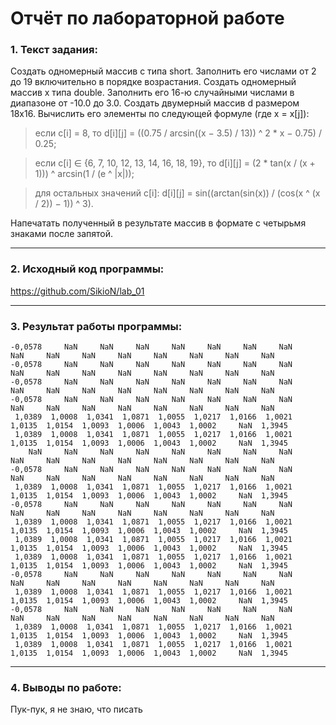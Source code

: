 # Отчёт по лабораторной работе
### 1. Текст задания:
Создать одномерный массив c типа short. Заполнить его числами от 2 до 19 включительно в порядке возрастания.
Создать одномерный массив x типа double. Заполнить его 16-ю случайными числами в диапазоне от -10.0 до 3.0.
Создать двумерный массив d размером 18x16. Вычислить его элементы по следующей формуле (где x = x[j]):
>если c[i] = 8, то d[i][j] = ((0.75 / arcsin((x − 3.5) / 13)) ^ 2 * x − 0.75) / 0.25;

>если c[i] ∈ {6, 7, 10, 12, 13, 14, 16, 18, 19}, то d[i][j] = (2 * tan(x / (x + 1))) ^ arcsin(1 / (e ^ |x|));

>для остальных значений c[i]: d[i][j] = sin((arctan(sin(x)) / (cos(x ^ (x / 2)) − 1)) ^ 3).

Напечатать полученный в результате массив в формате с четырьмя знаками после запятой.
___
### 2. Исходный код программы:
https://github.com/SikioN/lab_01
___
### 3. Результат работы программы:
```
-0,0578     NaN     NaN     NaN     NaN     NaN     NaN     NaN     NaN     NaN     NaN     NaN     NaN     NaN     NaN     NaN
-0,0578     NaN     NaN     NaN     NaN     NaN     NaN     NaN     NaN     NaN     NaN     NaN     NaN     NaN     NaN     NaN
-0,0578     NaN     NaN     NaN     NaN     NaN     NaN     NaN     NaN     NaN     NaN     NaN     NaN     NaN     NaN     NaN
-0,0578     NaN     NaN     NaN     NaN     NaN     NaN     NaN     NaN     NaN     NaN     NaN     NaN     NaN     NaN     NaN
 1,0389  1,0008  1,0341  1,0871  1,0055  1,0217  1,0166  1,0021  1,0135  1,0154  1,0093  1,0006  1,0043  1,0002     NaN  1,3945
 1,0389  1,0008  1,0341  1,0871  1,0055  1,0217  1,0166  1,0021  1,0135  1,0154  1,0093  1,0006  1,0043  1,0002     NaN  1,3945
    NaN     NaN     NaN     NaN     NaN     NaN     NaN     NaN     NaN     NaN     NaN     NaN     NaN     NaN     NaN     NaN
-0,0578     NaN     NaN     NaN     NaN     NaN     NaN     NaN     NaN     NaN     NaN     NaN     NaN     NaN     NaN     NaN
 1,0389  1,0008  1,0341  1,0871  1,0055  1,0217  1,0166  1,0021  1,0135  1,0154  1,0093  1,0006  1,0043  1,0002     NaN  1,3945
-0,0578     NaN     NaN     NaN     NaN     NaN     NaN     NaN     NaN     NaN     NaN     NaN     NaN     NaN     NaN     NaN
 1,0389  1,0008  1,0341  1,0871  1,0055  1,0217  1,0166  1,0021  1,0135  1,0154  1,0093  1,0006  1,0043  1,0002     NaN  1,3945
 1,0389  1,0008  1,0341  1,0871  1,0055  1,0217  1,0166  1,0021  1,0135  1,0154  1,0093  1,0006  1,0043  1,0002     NaN  1,3945
 1,0389  1,0008  1,0341  1,0871  1,0055  1,0217  1,0166  1,0021  1,0135  1,0154  1,0093  1,0006  1,0043  1,0002     NaN  1,3945
-0,0578     NaN     NaN     NaN     NaN     NaN     NaN     NaN     NaN     NaN     NaN     NaN     NaN     NaN     NaN     NaN
 1,0389  1,0008  1,0341  1,0871  1,0055  1,0217  1,0166  1,0021  1,0135  1,0154  1,0093  1,0006  1,0043  1,0002     NaN  1,3945
-0,0578     NaN     NaN     NaN     NaN     NaN     NaN     NaN     NaN     NaN     NaN     NaN     NaN     NaN     NaN     NaN
 1,0389  1,0008  1,0341  1,0871  1,0055  1,0217  1,0166  1,0021  1,0135  1,0154  1,0093  1,0006  1,0043  1,0002     NaN  1,3945
 1,0389  1,0008  1,0341  1,0871  1,0055  1,0217  1,0166  1,0021  1,0135  1,0154  1,0093  1,0006  1,0043  1,0002     NaN  1,3945
 ```
 ___
### 4. Выводы по работе:
Пук-пук, я не знаю, что писать
